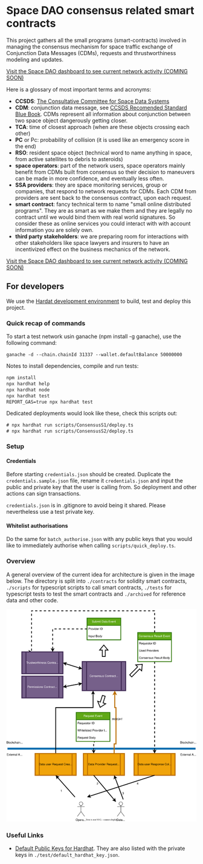 # Space DAO consensus related smart contracts

This project gathers all the small programs (smart-contracts) involved in
managing the consensus mechanism for space traffic exchange of Conjunction Data
Messages (CDMs), requests and thrustworthiness modeling and updates.

[Visit the Space DAO dashboard to see current network activity (COMING SOON)](https://spacedao.ai)


Here is a glossary of most important terms and acronyms:
- **CCSDS**: [The Consultative Committee for Space Data Systems](https://ccsds.org)
- **CDM**: conjunction data message, see [CCSDS Recomended Standard Blue Book](https://public.ccsds.org/Pubs/508x0b1e2c2.pdf).
  CDMs represent all information about conjunction between two space object dangerously getting closer.
- **TCA**: time of closest approach (when are these objects crossing each other)
- **PC** or Pc: probability of collision (it is used like an emergency score in the end)
- **RSO**: resident space object (technical word to name anything in space, from
  active satellites to debris to asteroids)
- **space operators**: part of the network users, space operators mainly benefit
  from CDMs built from consensus so their decision to maneuvers can be made in
  more confidence, and eventually less often.
- **SSA providers**: they are space monitoring services, group or companies,
  that respond to network requests for CDMs. Each CDM from providers are sent
  back to the consensus contract, upon each request.
- **smart contract**: fancy technical term  to name "small online distributed
  programs". They are as smart as we make them and they are legally no contract
  until we would bind them with real world signatures. So consider these as
  online services you could interact with with account information you are
  solely own.
- **third party stakeholders**: we are preparing room for interactions with
  other stakeholders like space lawyers and insurers to have an incentivized
  effect on the business mechanics of the network.

[Visit the Space DAO dashboard to see current network activity (COMING SOON)](https://spacedao.ai)

## For developers 

We use the [Hardat development environment](https://hardhat.org/) to build, test
and deploy this project. 

### Quick recap of commands

To start a test network usin ganache (npm install -g ganache), use the following
command:
```shell
ganache -d --chain.chainId 31337 --wallet.defaultBalance 50000000
```

Notes to install dependencies, compile and run tests:
```shell
npm install
npx hardhat help
npx hardhat node
npx hardhat test
REPORT_GAS=true npx hardhat test
```

Dedicated deployments would look like these, check this scripts out:
```shell
# npx hardhat run scripts/ConsensusS1/deploy.ts
# npx hardhat run scripts/ConsensusS2/deploy.ts
```

### Setup

#### Credentials

Before starting `credentials.json` should be created. Duplicate the
`credentials.sample.json` file, rename it `credentials.json` and input the
public and private key that the user is calling from. So deployment and other
actions can sign transactions.

`credentials.json` is in .gitignore to avoid being it shared.
Please nevertheless use a test private key.

#### Whitelist authorisations

Do the same for `batch_authorise.json` with any public keys that you would like
to immediately authorise when calling `scripts/quick_deploy.ts`.


### Overview

A general overview of the current idea for architecture is given in the image below. The directory is split into `./contracts` for solidity smart contracts, `./scripts` for typescript scripts to call smart contracts, `./tests` for typescript tests to test the smart contracts and `./archived` for reference data and other code.

![Contract Architecture Figure](./docs/spacedao_stm_architecture.svg "Current architecture")


### Useful Links

- [Default Public Keys for Hardhat](https://hardhat.org/hardhat-network/docs/reference#initial-state). They are also listed with the private keys in `./test/default_hardhat_key.json`.
